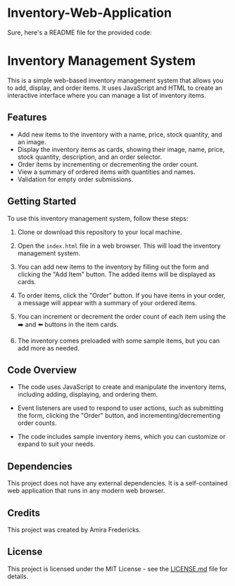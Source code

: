 # Inventory-Web-Application
Sure, here's a README file for the provided code:

# Inventory Management System

This is a simple web-based inventory management system that allows you to add, display, and order items. It uses JavaScript and HTML to create an interactive interface where you can manage a list of inventory items.

## Features

- Add new items to the inventory with a name, price, stock quantity, and an image.
- Display the inventory items as cards, showing their image, name, price, stock quantity, description, and an order selector.
- Order items by incrementing or decrementing the order count.
- View a summary of ordered items with quantities and names.
- Validation for empty order submissions.

## Getting Started

To use this inventory management system, follow these steps:

1. Clone or download this repository to your local machine.

2. Open the `index.html` file in a web browser. This will load the inventory management system.

3. You can add new items to the inventory by filling out the form and clicking the "Add Item" button. The added items will be displayed as cards.

4. To order items, click the "Order" button. If you have items in your order, a message will appear with a summary of your ordered items.

5. You can increment or decrement the order count of each item using the ➡️ and ⬅️ buttons in the item cards.

6. The inventory comes preloaded with some sample items, but you can add more as needed.

## Code Overview

- The code uses JavaScript to create and manipulate the inventory items, including adding, displaying, and ordering them.

- Event listeners are used to respond to user actions, such as submitting the form, clicking the "Order" button, and incrementing/decrementing order counts.

- The code includes sample inventory items, which you can customize or expand to suit your needs.

## Dependencies

This project does not have any external dependencies. It is a self-contained web application that runs in any modern web browser.

## Credits

This project was created by Amira Fredericks.

## License

This project is licensed under the MIT License - see the [LICENSE.md](LICENSE.md) file for details.